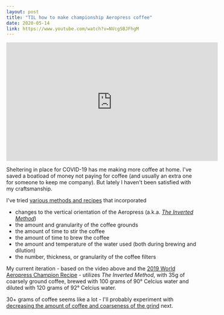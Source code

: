 ```yaml
---
layout: post
title: "TIL how to make championship Aeropress coffee"
date: 2020-05-14
link: https://www.youtube.com/watch?v=NVcgSBJFhgM
---
```


<iframe width="560" height="315" src="https://www.youtube.com/embed/NVcgSBJFhgM" frameborder="0" allow="accelerometer; autoplay; encrypted-media; gyroscope; picture-in-picture" style="margin: 0 auto; display: block" allowfullscreen></iframe>

Sheltering in place for COVID-19 has me making more coffee at home.
I've saved a boatload of money not paying for coffee (and usually an extra one for someone to keep me company).
But lately I haven't been satisfied with my craftsmanship.

I've tried [various methods and recipes](https://aeropress.com/use-it-now/getting-started/) that incorporated 

* changes to the vertical orientation of the Aeropress (a.k.a. [_The Inverted Method_](https://www.moustachecoffeeclub.com/aeropress-inverted-method-how-to-brew))
* the amount and granularity of the coffee grounds
* the amount of time to stir the coffee
* the amount of time to brew the coffee
* the amount and temperature of the water used (both during brewing and dilution)
* the number, thickness, or granularity of the coffee filters

My current iteration - based on the video above and the [2019 World Aeropress Champion Recipe](https://youtu.be/SEOOCkU01A8) - utilizes _The Inverted Method_, with 35g of coarsely ground coffee, brewed with 100 grams of 90&deg; Celcius water and diluted with 120 grams of 92&deg; Celcius water.

30+ grams of coffee seems like a lot - I'll probably experiment with [decreasing the amount of coffee and coarseness of the grind](https://knowyourgrinder.com/how-fine-to-grind-coffee-for-aeropress/) next.
